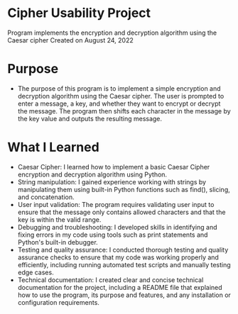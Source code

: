 # Cipher Usability Project
Program implements the encryption and decryption algorithm using the Caesar cipher
Created on August 24, 2022

# Purpose
* The purpose of this program is to implement a simple encryption and decryption algorithm using the Caesar cipher. The user is prompted to enter a message, a key, and whether they want to encrypt or decrypt the message. The program then shifts each character in the message by the key value and outputs the resulting message.

# What I Learned
* Caesar Cipher: I learned how to implement a basic Caesar Cipher encryption and decryption algorithm using Python.
* String manipulation: I gained experience working with strings by manipulating them using built-in Python functions such as find(), slicing, and concatenation.
* User input validation: The program requires validating user input to ensure that the message only contains allowed characters and that the key is within the valid range.
* Debugging and troubleshooting: I developed skills in identifying and fixing errors in my code using tools such as print statements and Python's built-in debugger.
* Testing and quality assurance: I conducted thorough testing and quality assurance checks to ensure that my code was working properly and efficiently, including running automated test scripts and manually testing edge cases.
* Technical documentation: I created clear and concise technical documentation for the project, including a README file that explained how to use the program, its purpose and features, and any installation or configuration requirements.
